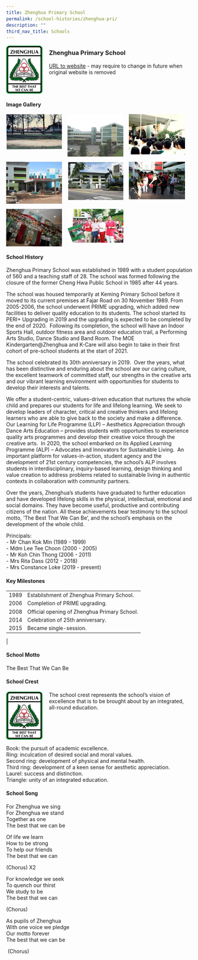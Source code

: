 ```yaml
---
title: Zhenghua Primary School
permalink: /school-histories/zhenghua-pri/
description: ""
third_nav_title: Schools
---
```

<img src="/images/zhenghuapri1.png" style="width:20%;margin-right:15px;" align = "left">

### **Zhenghua Primary School**
[URL to website](https://zhenghuapri.moe.edu.sg/) - may require to change in future when original website is removed

<br clear="left">

#### **Image Gallery**

<p><a href="https://staging.d1yxymztqoj7qn.amplifyapp.com/images/zhenghuapri2.jpg">  
<img src="/images/zhenghuapri2.jpg" style="width:30%;margin-right:15px;" align = "left">
</a></p>

<p><a href="https://staging.d1yxymztqoj7qn.amplifyapp.com/images/zhenghuapri3.jpg">  
<img src="/images/zhenghuapri3.jpg" style="width:30%;margin-right:15px;" align = "left">
</a></p>

<p><a href="https://staging.d1yxymztqoj7qn.amplifyapp.com/images/zhenghuapri4.jpg">  
<img src="/images/zhenghuapri4.jpg" style="width:30%;margin-right:15px;" align = "left">
</a></p>

<br clear="left">

<p><a href="https://staging.d1yxymztqoj7qn.amplifyapp.com/images/zhenghuapri5.jpg">  
<img src="/images/zhenghuapri5.jpg" style="width:30%;margin-right:15px;" align = "left">
</a></p>

<p><a href="https://staging.d1yxymztqoj7qn.amplifyapp.com/images/zhenghuapri6.jpg">  
<img src="/images/zhenghuapri6.jpg" style="width:30%;margin-right:15px;" align = "left">
</a></p>

<p><a href="https://staging.d1yxymztqoj7qn.amplifyapp.com/images/zhenghuapri7.jpg">  
<img src="/images/zhenghuapri7.jpg" style="width:30%;margin-right:15px;" align = "left">
</a></p>

<br clear="left">

<p><a href="https://staging.d1yxymztqoj7qn.amplifyapp.com/images/zhenghuapri8.jpg">  
<img src="/images/zhenghuapri8.jpg" style="width:30%;margin-right:15px;" align = "left">
</a></p>

<p><a href="https://staging.d1yxymztqoj7qn.amplifyapp.com/images/zhenghuapri9.jpg">  
<img src="/images/zhenghuapri9.jpg" style="width:30%;margin-right:15px;" align = "left">
</a></p>

<br clear="left">

#### **School History**
Zhenghua Primary School was established in 1989 with a student population of 560 and a teaching staff of 28. The school was formed following the closure of the former Cheng Hwa Public School in 1985 after 44 years.

The school was housed temporarily at Keming Primary School before it moved to its current premises at Fajar Road on 30 November 1989. From 2005-2006, the school underwent PRIME upgrading, which added new facilities to deliver quality education to its students. The school started its PERI+ Upgrading in 2019 and the upgrading is expected to be completed by the end of 2020.  Following its completion, the school will have an Indoor Sports Hall, outdoor fitness area and outdoor education trail, a Performing Arts Studio, Dance Studio and Band Room. The MOE Kindergarten@Zhenghua and K-Care will also begin to take in their first cohort of pre-school students at the start of 2021.

The school celebrated its 30th anniversary in 2019.  Over the years, what has been distinctive and enduring about the school are our caring culture, the excellent teamwork of committed staff, our strengths in the creative arts and our vibrant learning environment with opportunities for students to develop their interests and talents.

We offer a student-centric, values-driven education that nurtures the whole child and prepares our students for life and lifelong learning. We seek to develop leaders of character, critical and creative thinkers and lifelong learners who are able to give back to the society and make a difference. Our Learning for Life Programme (LLP) – Aesthetics Appreciation through Dance Arts Education – provides students with opportunities to experience quality arts programmes and develop their creative voice through the creative arts.  In 2020, the school embarked on its Applied Learning Programme (ALP) – Advocates and Innovators for Sustainable Living.  An important platform for values-in-action, student agency and the development of 21st century competencies, the school’s ALP involves students in interdisciplinary, inquiry-based learning, design thinking and value creation to address problems related to sustainable living in authentic contexts in collaboration with community partners.

Over the years, Zhenghua’s students have graduated to further education and have developed lifelong skills in the physical, intellectual, emotional and social domains. They have become useful, productive and contributing citizens of the nation. All these achievements bear testimony to the school motto, ‘The Best That We Can Be’, and the school’s emphasis on the development of the whole child.

Principals: <br>
\- Mr Chan Kok Min (1989 - 1999)<br>
\- Mdm Lee Tee Choon (2000 - 2005)<br>
\- Mr Koh Chin Thong (2006 - 2011)<br>
\- Mrs Rita Dass (2012 - 2018)<br>
\- Mrs Constance Loke (2019 - present)

#### **Key Milestones**

|  |  |
|:---:|---|
| 1989 | Establishment of Zhenghua Primary School. |
| 2006 | Completion of PRIME upgrading. |
| 2008 | Official opening of Zhenghua Primary School. |
| 2014 | Celebration of 25th anniversary. |
| 2015 | Became single-session. |
|

#### **School Motto**
The Best That We Can Be

#### **School Crest**
<img src="/images/zhenghuapri1.png" style="width:20%;margin-right:15px;" align = "left">

The school crest represents the school’s vision of excellence that is to be brought about by an integrated, all-round education.

<br clear="left">

Book: the pursuit of academic excellence.<br>
Ring: inculcation of desired social and moral values.<br>
Second ring: development of physical and mental health.<br>
Third ring: development of a keen sense for aesthetic appreciation.<br>
Laurel: success and distinction.<br>
Triangle: unity of an integrated education.

#### **School Song**

For Zhenghua we sing<br>
For Zhenghua we stand<br>
Together as one<br>
The best that we can be

Of life we learn<br>
How to be strong<br>
To help our friends<br>
The best that we can

(Chorus) X2

For knowledge we seek<br>
To quench our thirst<br>
We study to be<br>
The best that we can

(Chorus)

As pupils of Zhenghua<br>
With one voice we pledge<br>
Our motto forever<br>
The best that we can be

 (Chorus)